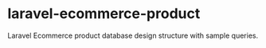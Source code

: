 # laravel-ecommerce-product
Laravel Ecommerce product database design structure with sample queries.
